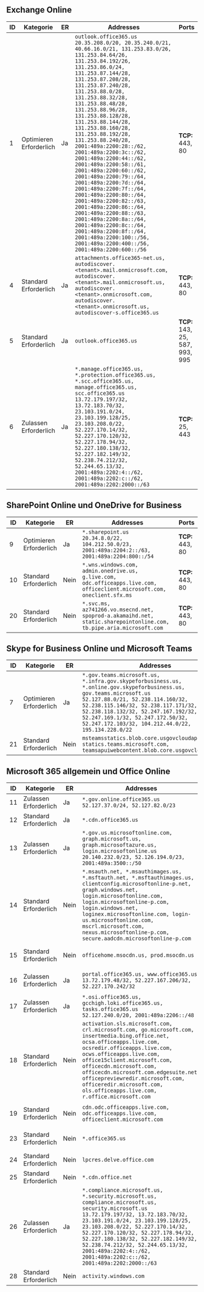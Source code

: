 <!--THIS FILE IS AUTOMATICALLY GENERATED. MANUAL CHANGES WILL BE OVERWRITTEN.-->
<!--Please contact the Office 365 Endpoints team with any questions.-->
<!--USGovGCCHigh endpoints version 2021052800-->
<!--File generated 2021-06-16 17:00:25.9130-->

## <a name="exchange-online"></a>Exchange Online

ID | Kategorie | ER | Addresses | Ports
-- | -------------------- | --- | ---------------------------------------------------------------------------------------------------------------------------------------------------------------------------------------------------------------------------------------------------------------------------------------------------------------------------------------------------------------------------------------------------------------------------------------------------------------------------------------------------------------------------------------------------------------------------------------------------------------------------------------------------------------------------------------------------------------------------------------------------------------------------------------------------------------------------------- | -------------------------------
1 | Optimieren<BR>Erforderlich | Ja | `outlook.office365.us`<BR>`20.35.208.0/20, 20.35.240.0/21, 40.66.16.0/21, 131.253.83.0/26, 131.253.84.64/26, 131.253.84.192/26, 131.253.86.0/24, 131.253.87.144/28, 131.253.87.208/28, 131.253.87.240/28, 131.253.88.0/28, 131.253.88.32/28, 131.253.88.48/28, 131.253.88.96/28, 131.253.88.128/28, 131.253.88.144/28, 131.253.88.160/28, 131.253.88.192/28, 131.253.88.240/28, 2001:489a:2200:28::/62, 2001:489a:2200:3c::/62, 2001:489a:2200:44::/62, 2001:489a:2200:58::/61, 2001:489a:2200:60::/62, 2001:489a:2200:79::/64, 2001:489a:2200:7d::/64, 2001:489a:2200:7f::/64, 2001:489a:2200:80::/64, 2001:489a:2200:82::/63, 2001:489a:2200:86::/64, 2001:489a:2200:88::/63, 2001:489a:2200:8a::/64, 2001:489a:2200:8c::/64, 2001:489a:2200:8f::/64, 2001:489a:2200:100::/56, 2001:489a:2200:400::/56, 2001:489a:2200:600::/56` | **TCP:** 443, 80
4  | Standard<BR>Erforderlich | Ja | `attachments.office365-net.us, autodiscover.<tenant>.mail.onmicrosoft.com, autodiscover.<tenant>.mail.onmicrosoft.us, autodiscover.<tenant>.onmicrosoft.com, autodiscover.<tenant>.onmicrosoft.us, autodiscover-s.office365.us` | **TCP:** 443, 80
5  | Standard<BR>Erforderlich | Ja | `outlook.office365.us` | **TCP:** 143, 25, 587, 993, 995
6  | Zulassen<BR>Erforderlich | Ja | `*.manage.office365.us, *.protection.office365.us, *.scc.office365.us, manage.office365.us, scc.office365.us`<BR>`13.72.179.197/32, 13.72.183.70/32, 23.103.191.0/24, 23.103.199.128/25, 23.103.208.0/22, 52.227.170.14/32, 52.227.170.120/32, 52.227.178.94/32, 52.227.180.138/32, 52.227.182.149/32, 52.238.74.212/32, 52.244.65.13/32, 2001:489a:2202:4::/62, 2001:489a:2202:c::/62, 2001:489a:2202:2000::/63` | **TCP:** 25, 443

## <a name="sharepoint-online-and-onedrive-for-business"></a>SharePoint Online und OneDrive for Business

ID | Kategorie | ER | Addresses | Ports
-- | -------------------- | --- | ------------------------------------------------------------------------------------------------------------------------- | ----------------
9  | Optimieren<BR>Erforderlich | Ja | `*.sharepoint.us`<BR>`20.34.8.0/22, 104.212.50.0/23, 2001:489a:2204:2::/63, 2001:489a:2204:800::/54` | **TCP:** 443, 80
10 | Standard<BR>Erforderlich | Nein | `*.wns.windows.com, admin.onedrive.us, g.live.com, odc.officeapps.live.com, officeclient.microsoft.com, oneclient.sfx.ms` | **TCP:** 443, 80
20 | Standard<BR>Erforderlich | Nein | `*.svc.ms, az741266.vo.msecnd.net, spoprod-a.akamaihd.net, static.sharepointonline.com, tb.pipe.aria.microsoft.com` | **TCP:** 443, 80

## <a name="skype-for-business-online-and-microsoft-teams"></a>Skype for Business Online und Microsoft Teams

ID | Kategorie | ER | Addresses | Ports
-- | -------------------- | --- | --------------------------------------------------------------------------------------------------------------------------------------------------------------------------------------------------------------------------------------------------------------------------------------------------------------------------------- | ---------------------------------------------------
7  | Optimieren<BR>Erforderlich | Ja | `*.gov.teams.microsoft.us, *.infra.gov.skypeforbusiness.us, *.online.gov.skypeforbusiness.us, gov.teams.microsoft.us`<BR>`52.127.88.0/21, 52.238.114.160/32, 52.238.115.146/32, 52.238.117.171/32, 52.238.118.132/32, 52.247.167.192/32, 52.247.169.1/32, 52.247.172.50/32, 52.247.172.103/32, 104.212.44.0/22, 195.134.228.0/22` | **TCP:** 443, 80<BR>**UDP:** 3478, 3479, 3480, 3481
 21 | Standard<BR>Erforderlich | Nein | `msteamsstatics.blob.core.usgovcloudapi.net, statics.teams.microsoft.com, teamsapuiwebcontent.blob.core.usgovcloudapi.net` | **TCP:** 443

## <a name="microsoft-365-common-and-office-online"></a>Microsoft 365 allgemein und Office Online

ID | Kategorie | ER | Addresses | Ports
-- | ------------------- | --- | -------------------------------------------------------------------------------------------------------------------------------------------------------------------------------------------------------------------------------------------------------------------------------------------------------------------------------------------------------------------------------------------------------- | ----------------
11 | Zulassen<BR>Erforderlich | Ja | `*.gov.online.office365.us`<BR>`52.127.37.0/24, 52.127.82.0/23` | **TCP:** 443
12  | Standard<BR>Erforderlich | Ja | `*.cdn.office365.us` | **TCP:** 443
13 | Zulassen<BR>Erforderlich | Ja | `*.gov.us.microsoftonline.com, graph.microsoft.us, graph.microsoftazure.us, login.microsoftonline.us`<BR>`20.140.232.0/23, 52.126.194.0/23, 2001:489a:3500::/50` | **TCP:** 443
14  | Standard<BR>Erforderlich | Nein | `*.msauth.net, *.msauthimages.us, *.msftauth.net, *.msftauthimages.us, clientconfig.microsoftonline-p.net, graph.windows.net, login.microsoftonline.com, login.microsoftonline-p.com, login.windows.net, loginex.microsoftonline.com, login-us.microsoftonline.com, mscrl.microsoft.com, nexus.microsoftonline-p.com, secure.aadcdn.microsoftonline-p.com` | **TCP:** 443
15 | Standard<BR>Erforderlich | Nein | `officehome.msocdn.us, prod.msocdn.us` | **TCP:** 443, 80
16  | Zulassen<BR>Erforderlich | Ja | `portal.office365.us, www.office365.us`<BR>`13.72.179.48/32, 52.227.167.206/32, 52.227.170.242/32` | **TCP:** 443, 80
17  | Zulassen<BR>Erforderlich | Ja | `*.osi.office365.us, gcchigh.loki.office365.us, tasks.office365.us`<BR>`52.127.240.0/20, 2001:489a:2206::/48` | **TCP:** 443
18  | Standard<BR>Erforderlich | Nein | `activation.sls.microsoft.com, crl.microsoft.com, go.microsoft.com, insertmedia.bing.office.net, ocsa.officeapps.live.com, ocsredir.officeapps.live.com, ocws.officeapps.live.com, office15client.microsoft.com, officecdn.microsoft.com, officecdn.microsoft.com.edgesuite.net, officepreviewredir.microsoft.com, officeredir.microsoft.com, ols.officeapps.live.com, r.office.microsoft.com` | **TCP:** 443, 80
19 | Standard<BR>Erforderlich | Nein | `cdn.odc.officeapps.live.com, odc.officeapps.live.com, officeclient.microsoft.com` | **TCP:** 443, 80
23 | Standard<BR>Erforderlich | Nein | `*.office365.us` | **TCP:** 443, 80
24 | Standard<BR>Erforderlich | Nein | `lpcres.delve.office.com` | **TCP:** 443
25 | Standard<BR>Erforderlich | Nein | `*.cdn.office.net` | **TCP:** 443
26 | Zulassen<BR>Erforderlich | Ja | `*.compliance.microsoft.us, *.security.microsoft.us, compliance.microsoft.us, security.microsoft.us`<BR>`13.72.179.197/32, 13.72.183.70/32, 23.103.191.0/24, 23.103.199.128/25, 23.103.208.0/22, 52.227.170.14/32, 52.227.170.120/32, 52.227.178.94/32, 52.227.180.138/32, 52.227.182.149/32, 52.238.74.212/32, 52.244.65.13/32, 2001:489a:2202:4::/62, 2001:489a:2202:c::/62, 2001:489a:2202:2000::/63` | **TCP:** 443, 80
28 | Standard<BR>Erforderlich | Nein | `activity.windows.com` | **TCP:** 443
